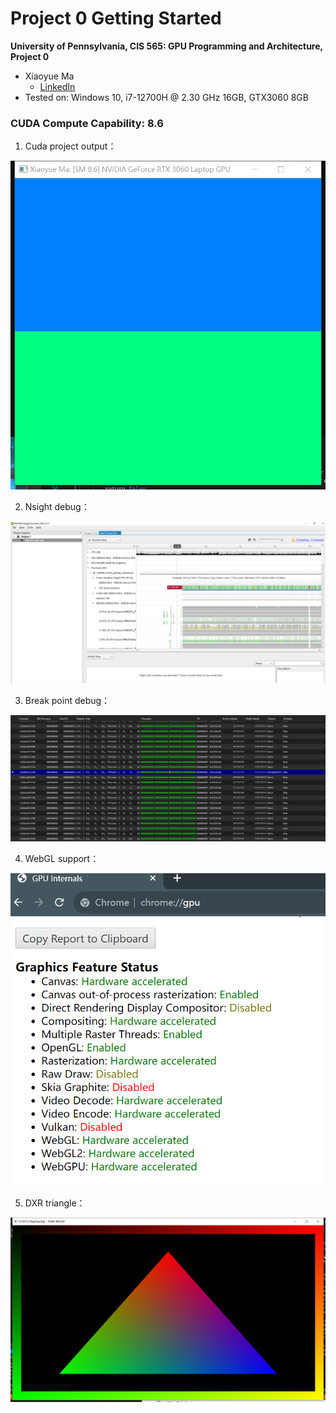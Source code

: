 Project 0 Getting Started
====================

**University of Pennsylvania, CIS 565: GPU Programming and Architecture, Project 0**

* Xiaoyue Ma
  * [LinkedIn](https://www.linkedin.com/in/xiaoyue-ma-6b268b193/)
* Tested on: Windows 10, i7-12700H @ 2.30 GHz 16GB, GTX3060 8GB

### CUDA Compute Capability: 8.6

1. Cuda project output：

![](2.png)

2. Nsight debug：

![](5.png)

3. Break point debug：

![](1.png)

4. WebGL support：

![](3.png)

5. DXR triangle：

![](4.png)


